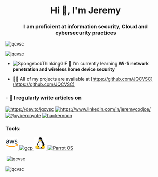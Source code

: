 <h1 align="center">Hi 👋, I'm Jeremy</h1>
<h3 align="center">I am proficient at information security, Cloud and cybersecurity practices</h3>

<p align="left"> <img src="https://komarev.com/ghpvc/?username=jqcvsc&label=Profile%20views&color=0e75b6&style=flat" alt="jqcvsc" /> </p>

<p align="left"> <a href="https://github.com/ryo-ma/github-profile-trophy"><img src="https://github-profile-trophy.vercel.app/?username=jqcvsc" alt="jqcvsc" /></a> </p>

- ![SpongebobThinkingGIF](https://github.com/user-attachments/assets/9c0b7362-cacb-41c9-b5f8-a9d4f260da32)
📖 I’m currently learning **Wi-fi network penetration and wireless home device security**

- 👨‍💻 All of my projects are available at [https://github.com/JQCVSC](https://github.com/JQCVSC)

### - 📝 I regularly write articles on
<a href="https://dev.to/https://dev.to/jqcvsc" target="blank"><img align="center" src="https://raw.githubusercontent.com/rahuldkjain/github-profile-readme-generator/master/src/images/icons/Social/devto.svg" alt="https://dev.to/jqcvsc" height="30" width="40" /></a>
<a href="https://linkedin.com/in/https://www.linkedin.com/in/jeremycodjoe/" target="blank"><img align="center" src="https://raw.githubusercontent.com/rahuldkjain/github-profile-readme-generator/master/src/images/icons/Social/linked-in-alt.svg" alt="https://www.linkedin.com/in/jeremycodjoe/" height="30" width="40" /></a>
<a href="https://medium.com/@xybercoyote" target="blank"><img align="center" src="https://raw.githubusercontent.com/rahuldkjain/github-profile-readme-generator/master/src/images/icons/Social/medium.svg" alt="@xybercoyote" height="30" width="40" /></a>
<a href="https://hackernoon.com/u/xybercoyote/" target="blank"><img align="center" src="https://app.hackernoon.com/hn-green-logo-no-shadow.png" alt="hackernoon" height="35" width="40" />
</a>


</p>

<h3 align="left">Tools:</h3>
<p align="left">
  <a href="https://aws.amazon.com" target="_blank" rel="noreferrer"> 
    <img src="https://raw.githubusercontent.com/devicons/devicon/master/icons/amazonwebservices/amazonwebservices-original-wordmark.svg" alt="aws" width="40" height="40"/> 
  </a> 
  <a href="https://cloud.google.com" target="_blank" rel="noreferrer"> 
    <img src="https://www.vectorlogo.zone/logos/google_cloud/google_cloud-icon.svg" alt="gcp" width="40" height="40"/> 
  </a> 
  <a href="https://www.linux.org/" target="_blank" rel="noreferrer"> 
    <img src="https://raw.githubusercontent.com/devicons/devicon/master/icons/linux/linux-original.svg" alt="linux" width="40" height="40"/> 
  </a>
  <a href="https://www.parrotsec.org" target="_blank" rel="noreferrer">
    <img src="https://gitlab.com/parrotsec/project/graphics/-/raw/438605e6d38e04e2479fe95dc664f09186d70f5a/logo/parrotsec-logo.png" alt="Parrot OS" width="40" height="40"/>
  </a>
</p>


<p>&nbsp;<img align="center" src="https://github-readme-stats.vercel.app/api?username=jqcvsc&show_icons=true&locale=en" alt="jqcvsc" /></p>

<p><img align="center" src="https://github-readme-streak-stats.herokuapp.com/?user=jqcvsc&" alt="jqcvsc" /></p>
